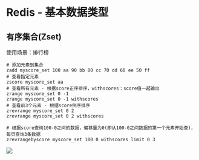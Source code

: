 # Redis - 基本数据类型

## 有序集合(Zset)

使用场景：排行榜

```shell
# 添加元素到集合
zadd myscore_set 100 aa 90 bb 80 cc 70 dd 60 ee 50 ff
# 查看指定元素
zscore myscore_set aa
# 查看所有元素 - 根据score正序排序，withscores：score值一起输出
zrange myscore_set 0 -1
zrange myscore_set 0 -1 withscores
# 查看前3个元素 - 根据score倒序排序
zrevrange myscore_set 0 2
zrevrange myscore_set 0 2 withscores

# 根据score查询100-0之间的数据，偏移量为0(即从100-0之间数据的第一个元素开始查)，每页查询3条数据
zrevrangebyscore myscore_set 100 0 withscores limit 0 3
```

![](images/redis-Zset.png)
